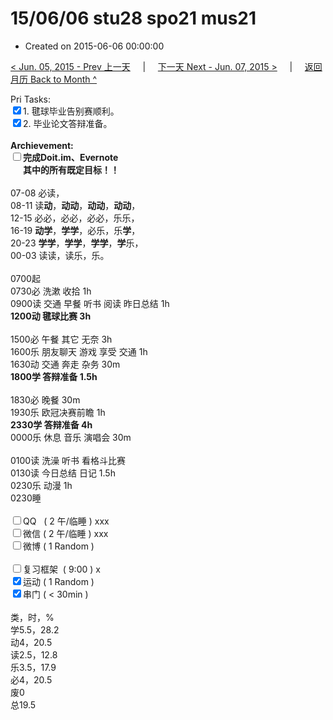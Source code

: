 # 15/06/06 stu28 spo21 mus21

- Created on 2015-06-06 00:00:00

[< Jun. 05, 2015 - Prev 上一天](_archived/lifelogs/2015/06/d05.md) &nbsp; &nbsp; | &nbsp; &nbsp; [下一天 Next - Jun. 07, 2015 >](_archived/lifelogs/2015/06/d07.md) &nbsp; &nbsp; |  &nbsp; &nbsp; [返回月历 Back to Month ^](_archived/lifelogs/2015/06/index.md)
<br/><div>Pri Tasks:<br/><input type="checkbox" checked="true" />1. 毽球毕业告别赛顺利。</div><div><input type="checkbox" checked="true" />2. 毕业论文答辩准备。</div><div><br/></div><div><b>Archievement:</b></div><div><b><input type="checkbox" />完成Doit.im、</b><b>Evernote</b></div><div><b>      其中的</b><b>所有</b><b>既定目标！！</b></div><div><div><br/></div><div>07-08 必读，</div>08-11 读<b>动</b>，<b>动动</b>，<b>动动</b>，<b>动动</b>，<br/>12-15 必必，必必，必必，乐乐，<br/>16-19 <b>动学</b>，<b>学学</b>，必乐，乐<b>学</b>，<br/>20-23 <b>学学</b>，<b>学学</b>，<b>学学</b>，<b>学</b>乐，</div><div>00-03 读读，读乐，乐。<br/><div><br/></div>0700起<br/>0730必 洗漱 收拾 1h</div><div>0900读 交通 早餐 听书 阅读 昨日总结 1h</div><div><b>1200动 毽球比赛 3h</b><div><br/></div>1500必 午餐 其它 无奈 3h</div><div>1600乐 朋友聊天 游戏 享受 交通 1h</div><div>1630动 交通 奔走 杂务 30m</div><div><b>1800学 答辩准备 1.5h</b></div><div><br/></div><div>1830必 晚餐 30m</div><div>1930乐 欧冠决赛前瞻 1h</div><div><b>2330学 答辩准备 4h</b></div><div>0000乐 休息 音乐 演唱会 30m</div><div><br/></div><div>0100读 洗澡 听书 看格斗比赛<br/>0130读 今日总结 日记 1.5h</div><div>0230乐 动漫 1h</div><div>0230睡</div><div><br/></div><div><input type="checkbox" />QQ   ( 2 午/临睡 ) xxx<br/><input type="checkbox" />微信 ( 2 午/临睡 ) xxx</div><div><input type="checkbox" />微博 ( 1 Random ) </div><div><br/></div><div><input type="checkbox" />复习框架  ( 9:00 ) x<br/></div><div><input type="checkbox" checked="true" />运动 ( 1 Random ) </div><div><input type="checkbox" checked="true" />串门 ( < 30min ) </div><div><div><br/></div>类，时，%<br/>学5.5，28.2<br/>动4，20.5<br/>读2.5，12.8<br/>乐3.5，17.9<br/>必4，20.5<br/>废0<br/>总19.5</div>
